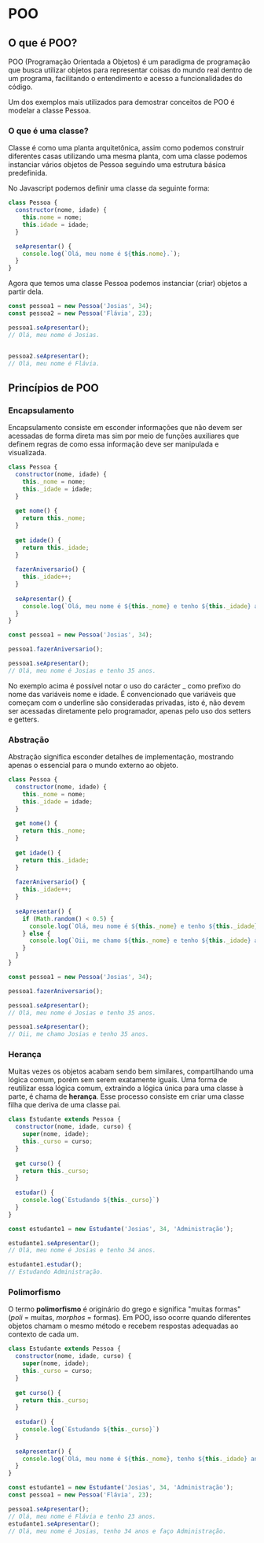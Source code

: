 # POO

## O que é POO?

POO \(Programação Orientada a Objetos\) é um paradigma de programação que busca utilizar objetos para representar coisas do mundo real dentro de um programa, facilitando o entendimento e acesso a funcionalidades do código.

Um dos exemplos mais utilizados para demostrar conceitos de POO é modelar a classe Pessoa.

### O que é uma classe?

Classe é como uma planta arquitetônica, assim como podemos construir diferentes casas utilizando uma mesma planta, com uma classe podemos instanciar vários objetos de Pessoa seguindo uma estrutura básica predefinida.

No Javascript podemos definir uma classe da seguinte forma:

```javascript
class Pessoa {
  constructor(nome, idade) {
    this.nome = nome;
    this.idade = idade;
  }

  seApresentar() {
    console.log(`Olá, meu nome é ${this.nome}.`);
  }
}
```

Agora que temos uma classe Pessoa podemos instanciar \(criar\) objetos a partir dela.

```javascript
const pessoa1 = new Pessoa('Josias', 34);
const pessoa2 = new Pessoa('Flávia', 23);

pessoa1.seApresentar();
// Olá, meu nome é Josias.


pessoa2.seApresentar();
// Olá, meu nome é Flávia.
```

## Princípios de POO

### Encapsulamento

Encapsulamento consiste em esconder informações que não devem ser acessadas de forma direta mas sim por meio de funções auxiliares que definem regras de como essa informação deve ser manipulada e visualizada.

```javascript
class Pessoa {
  constructor(nome, idade) {
    this._nome = nome;
    this._idade = idade;
  }
  
  get nome() {
    return this._nome;
  }
  
  get idade() {
    return this._idade;
  }
  
  fazerAniversario() {
    this._idade++;
  }
  
  seApresentar() {
    console.log(`Olá, meu nome é ${this._nome} e tenho ${this._idade} anos.`);
  }
}

const pessoa1 = new Pessoa('Josias', 34);

pessoa1.fazerAniversario();

pessoa1.seApresentar();
// Olá, meu nome é Josias e tenho 35 anos.
```

No exemplo acima é possível notar o uso do carácter \_ como prefixo do nome das variáveis nome e idade. É convencionado que variáveis que começam com o underline são consideradas privadas, isto é, não devem ser acessadas diretamente pelo programador, apenas pelo uso dos setters e getters.  

### Abstração

Abstração significa esconder detalhes de implementação, mostrando apenas o essencial para o mundo externo ao objeto.

```javascript
class Pessoa {
  constructor(nome, idade) {
    this._nome = nome;
    this._idade = idade;
  }
  
  get nome() {
    return this._nome;
  }
  
  get idade() {
    return this._idade;
  }
  
  fazerAniversario() {
    this._idade++;
  }
  
  seApresentar() {
    if (Math.random() < 0.5) {
      console.log(`Olá, meu nome é ${this._nome} e tenho ${this._idade} anos.`);
    } else {
      console.log(`Oii, me chamo ${this._nome} e tenho ${this._idade} anos.`);
    }
  }
}

const pessoa1 = new Pessoa('Josias', 34);

pessoa1.fazerAniversario();

pessoa1.seApresentar();
// Olá, meu nome é Josias e tenho 35 anos.

pessoa1.seApresentar();
// Oii, me chamo Josias e tenho 35 anos.
```

### Herança

Muitas vezes os objetos acabam sendo bem similares, compartilhando uma lógica comum, porém sem serem exatamente iguais. Uma forma de reutilizar essa lógica comum, extraindo a lógica única para uma classe à parte, é chama de **herança**. Esse processo consiste em criar uma classe filha que deriva de uma classe pai.

```javascript
class Estudante extends Pessoa {
  constructor(nome, idade, curso) {
    super(nome, idade);
    this._curso = curso;
  }
  
  get curso() {
    return this._curso;
  }
  
  estudar() {
    console.log(`Estudando ${this._curso}`)
  }
}

const estudante1 = new Estudante('Josias', 34, 'Administração');

estudante1.seApresentar();
// Olá, meu nome é Josias e tenho 34 anos.

estudante1.estudar();
// Estudando Administração.
```

### Polimorfismo

O termo **polimorfismo** é originário do grego e significa "muitas formas" \(_poli_ = muitas, _morphos_ = formas\). Em POO, isso ocorre quando diferentes objetos chamam o mesmo método e recebem respostas adequadas ao contexto de cada um.

```javascript
class Estudante extends Pessoa {
  constructor(nome, idade, curso) {
    super(nome, idade);
    this._curso = curso;
  }
  
  get curso() {
    return this._curso;
  }
  
  estudar() {
    console.log(`Estudando ${this._curso}`)
  }
  
  seApresentar() {
    console.log(`Olá, meu nome é ${this._nome}, tenho ${this._idade} anos e faço ${this._curso}.`);
  }
}

const estudante1 = new Estudante('Josias', 34, 'Administração');
const pessoa1 = new Pessoa('Flávia', 23);

pessoa1.seApresentar();
// Olá, meu nome é Flávia e tenho 23 anos.
estudante1.seApresentar();
// Olá, meu nome é Josias, tenho 34 anos e faço Administração.
```

